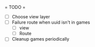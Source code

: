  = TODO =
* [ ] Choose view layer
* [ ] Failure route when uuid isn't in games
  * [ ] view
  * [ ] Route
* [ ] Cleanup games periodically
